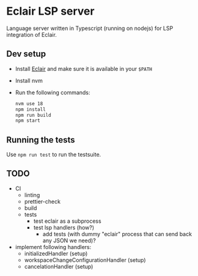 # Eclair LSP server

Language server written in Typescript (running on nodejs) for LSP integration of
Eclair.

## Dev setup

- Install [Eclair](https://github.com/luc-tielen/eclair-lang) and make sure it
  is available in your `$PATH`
- Install nvm
- Run the following commands:

  ```bash
  nvm use 18
  npm install
  npm run build
  npm start
  ```

## Running the tests

Use `npm run test` to run the testsuite.

## TODO

- CI
  - linting
  - prettier-check
  - build
  - tests
    - test eclair as a subprocess
    - test lsp handlers (how?)
      - add tests (with dummy "eclair" process that can send back any JSON we need)?
- implement following handlers:
  - initializedHandler (setup)
  - workspaceChangeConfigurationHandler (setup)
  - cancelationHandler (setup)
